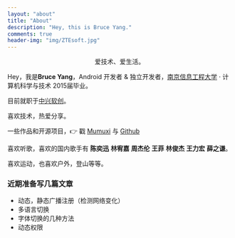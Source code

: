 ```yaml
---
layout: "about"
title: "About"
description: "Hey, this is Bruce Yang."
comments: true
header-img: "img/ZTEsoft.jpg"
---
```


<p style="text-align:center;">
    爱技术、爱生活。
</p>

Hey，我是**Bruce Yang**，Android 开发者 & 独立开发者，[南京信息工程大学](http://www.nuist.edu.cn/) · 计算机科学与技术 2015届毕业。

目前就职于[中兴软创](http://www.ztesoft.com/cn)。

喜欢技术，热爱分享。

一些作品和开源项目，👉 戳 [Mumuxi](https://github.com/yangxiaoge/MumuXi) 与 [Github](https://github.com/yangxiaoge)

喜欢听歌，喜欢的国内歌手有 **陈奕迅** **林宥嘉** **周杰伦** **王菲** **林俊杰** **王力宏** **薛之谦**。

喜欢运动，也喜欢户外，登山等等。


### 近期准备写几篇文章
- 动态，静态广播注册（检测网络变化）
- 多语言切换
- 字体切换的几种方法
- 动态权限